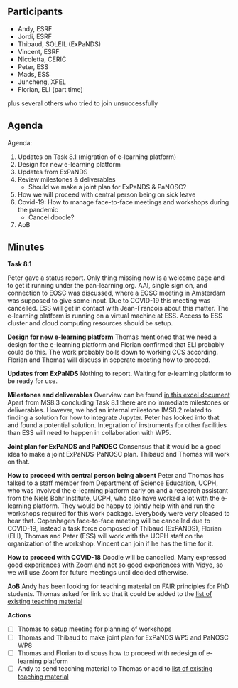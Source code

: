 Participants
------------

* Andy, ESRF
* Jordi, ESRF
* Thibaud, SOLEIL (ExPaNDS)
* Vincent, ESRF
* Nicoletta, CERIC
* Peter, ESS
* Mads, ESS
* Juncheng, XFEL
* Florian, ELI (part time)

plus several others who tried to join unsuccessfully


Agenda
------

Agenda:
1. Updates on Task 8.1 (migration of e-learning platform)
1. Design for new e-learning platform
1. Updates from ExPaNDS
1. Review milestones & deliverables
   * Should we make a joint plan for ExPaNDS & PaNOSC?
1. How we will proceed with central person being on sick leave
1. Covid-19: How to manage face-to-face meetings and workshops during the pandemic
   * Cancel doodle?
1. AoB


Minutes
-------

**Task 8.1**

Peter gave a status report. Only thing missing now is a welcome page and to get it running under the pan-learning.org. AAI, 
single sign on, and connection to EOSC was discussed, where a EOSC meeting in Amsterdam was supposed to give some input. Due 
to COVID-19 this meeting was cancelled. ESS will get in contact with Jean-Francois about this matter. The e-learning platform 
is running on a virtual machine at ESS. Access to ESS cluster and cloud computing resources should be setup.

**Design for new e-learning platform**
Thomas mentioned that we need a design for the e-learning platform and Florian confirmed that ELI probably could do this. The 
work probably boils down to working CCS according. Florian and Thomas  will discuss in seperate meeting how to proceed. 


**Updates from ExPaNDS**
Nothing to report. Waiting for e-learning platform to be ready for use. 

**Milestones and deliverables**
Overview can be found [in this excel document](https://github.com/panosc-eu/panosc/blob/master/Work%20Packages/WP1%20Management/Plans/Deliverables_Milestones_and_InternalMilestones.xlsx)
Apart from MS8.3 concluding Task 8.1 there are no immediate milestones or deliverables. However, we had an internal milestone 
IMS8.2 related to finding a solution for how to integrate Jupyter. Peter has looked into that and found a potential solution. Integration of
instruments for other facilities than ESS will need to happen in collaboration with WP5.

**Joint plan for ExPaNDS and PaNOSC**
Consensus that it would be a good idea to make a joint ExPaNDS-PaNOSC plan. Thibaud and Thomas will work on that.

**How to proceed with central person being absent**
Peter and Thomas has talked to a staff member from Department of Science Education, UCPH, who was involved the e-learning platform 
early on and a research assistant from the Niels Bohr Institute, UCPH, who also have worked a lot with the e-learning platform. 
They would be happy to jointly help with and run the workshops required for this work package. Everybody were very pleased to hear
that. Copenhagen face-to-face meeting will be cancelled due to COVID-19, instead a task force composed of Thibaud (ExPANDS), Florian 
(ELI), Thomas and Peter (ESS) will work with the UCPH staff on the organization of the workshop. Vincent can join if he has the time 
for it. 

**How to proceed with COVID-18**
Doodle will be cancelled. Many expressed good experiences with Zoom and not so good experiences with Vidyo, so we will use Zoom 
for future meetings until decided otherwise.

**AoB**
Andy has been looking for teaching material on FAIR principles for PhD students. Thomas asked for link so that it could be added 
to the [list of existing teaching material](https://github.com/panosc-eu/panosc/blob/master/Work%20Packages/WP8%20User%20Training/TrainingMaterials/urls.md)


**Actions**
- [ ] Thomas to setup meeting for planning of workshops
- [ ] Thomas and Thibaud to make joint plan for ExPaNDS WP5 and PaNOSC WP8
- [ ] Thomas and Florian to discuss how to proceed with redesign of e-learning platform
- [ ] Andy to send teaching material to Thomas or add to [list of existing teaching material](https://github.com/panosc-eu/panosc/blob/master/Work%20Packages/WP8%20User%20Training/TrainingMaterials/urls.md)
